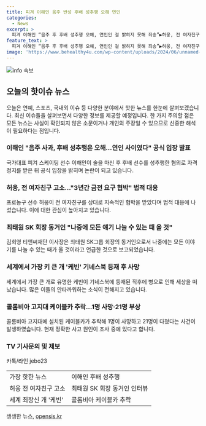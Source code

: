 ```yaml
---
title: 피겨 이해인 음주 반성 후배 성추행 오해 연인
categories:
  - News
excerpt: >
  피겨 이해인 “음주 후 후배 성추행 오해, 연인인 걸 밝히지 못해 죄송”▶허웅, 전 여자친구에 협박 고소▶최태원 동거인, 얘기 나누는 시기 올 것▶세계 최장신 개 ‘케빈’ 기네스북 등재 후 사망▶콜롬비아 케이블카 추락, 1명 사망·21명 부상. (150자)
feature_text: >
  피겨 이해인 “음주 후 후배 성추행 오해, 연인인 걸 밝히지 못해 죄송”▶허웅, 전 여자친구에 협박 고소▶최태원 동거인, 얘기 나누는 시기 올 것▶세계 최장신 개 ‘케빈’ 기네스북 등재 후 사망▶콜롬비아 케이블카 추락, 1명 사망·21명 부상. (150자)
image: 'https://www.behealthy4u.com/wp-content/uploads/2024/06/unnamed-file.png'
---
```


<p><img src="https://www.behealthy4u.com/wp-content/uploads/2024/06/unnamed-file.png" alt="info 속보" /></p>

<h2 data-ke-size="size26">오늘의 핫이슈 뉴스</h2>

<p data-ke-size="size16">오늘은 연예, 스포츠, 국내외 이슈 등 다양한 분야에서 핫한 뉴스를 한눈에 살펴보겠습니다. 최신 이슈들을 살펴보면서 다양한 정보를 제공할 예정입니다. 한 가지 주의할 점은 모든 뉴스는 사실이 확인되지 않은 소문이거나 개인의 주장일 수 있으므로 신중한 해석이 필요하다는 점입니다.</p>

<h3 data-ke-size="size24">이해인 "음주 사과, 후배 성추행은 오해…연인 사이였다" 공식 입장 발표</h3>

<p data-ke-size="size16">국가대표 피겨 스케이팅 선수 이해인이 술을 마신 후 후배 선수를 성추행한 혐의로 자격정지를 받은 뒤 공식 입장을 밝히며 논란이 되고 있습니다. </p>

<h3 data-ke-size="size24">허웅, 전 여자친구 고소…"3년간 금전 요구 협박" 법적 대응</h3>

<p data-ke-size="size16">프로농구 선수 허웅이 전 여자친구를 상대로 지속적인 협박을 받았다며 법적 대응에 나섰습니다. 이에 대한 관심이 높아지고 있습니다.</p>

<h3 data-ke-size="size24">최태원 SK 회장 동거인 "나중에 모든 얘기 나눌 수 있는 때 올 것"</h3>

<p data-ke-size="size16">김희영 티앤씨재단 이사장은 최태원 SK그룹 회장의 동거인으로서 나중에는 모든 이야기를 나눌 수 있는 때가 올 것이라고 언급한 것으로 보고되었습니다.</p>

<h3 data-ke-size="size24">세계에서 가장 키 큰 개 '케빈' 기네스북 등재 후 사망</h3>

<p data-ke-size="size16">세계에서 가장 큰 개로 유명한 케빈이 기네스북에 등재된 직후에 병으로 인해 세상을 떠났습니다. 많은 이들의 안타까워하는 소식이 전해지고 있습니다.</p>

<h3 data-ke-size="size24">콜롬비아 고지대 케이블카 추락…1명 사망·21명 부상</h3>

<p data-ke-size="size16">콜롬비아 고지대에 설치된 케이블카가 추락해 1명이 사망하고 21명이 다쳤다는 사건이 발생하였습니다. 현재 정확한 사고 원인이 조사 중에 있다고 합니다.</p>

<h3 data-ke-size="size24">TV 기사문의 및 제보</h3>

<p data-ke-size="size16">카톡/라인 jebo23</p>

<table>
  <tr>
    <td>가장 핫한 뉴스</td>
    <td>이해인 후배 성추행</td>
  </tr>
  <tr>
    <td>허웅 전 여자친구 고소</td>
    <td>최태원 SK 회장 동거인 인터뷰</td>
  </tr>
  <tr>
    <td>세계 최장신 개 '케빈'</td>
    <td>콜롬비아 케이블카 추락</td>
  </tr>
</table>
생생한 뉴스, <a href="https://opensis.kr" rel="dofollow">opensis.kr</a>


